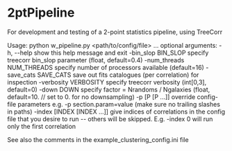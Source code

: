 # 2ptPipeline
For development and testing of a 2-point statistics pipeline, using TreeCorr

Usage: python w_pipeline.py <path/to/config/file> ...
optional arguments:
  -h, --help            show this help message and exit
  -bin_slop BIN_SLOP    specify treecorr bin_slop parameter (float,
                        default=0.4)
  -num_threads NUM_THREADS
                        specify number of processors available (default=16)
  -save_cats SAVE_CATS  save out fits catalogues (per correlation) for
                        inspection
  -verbosity VERBOSITY  specify treecorr verbosity (int[0,3], default=0)
  -down DOWN            specify factor = Nrandoms / Ngalaxies (float,
                        default=10. // set to 0. for no downsampling)
  -p [P [P ...]]        override config-file parameters e.g. -p
                        section.param=value (make sure no trailing slashes in
                        paths)
  -index [INDEX [INDEX ...]]
                        give indices of correlations in the config file that
                        you desire to run -- others will be skipped. E.g.
                        -index 0 will run only the first correlation
                        
See also the comments in the example_clustering_config.ini file

